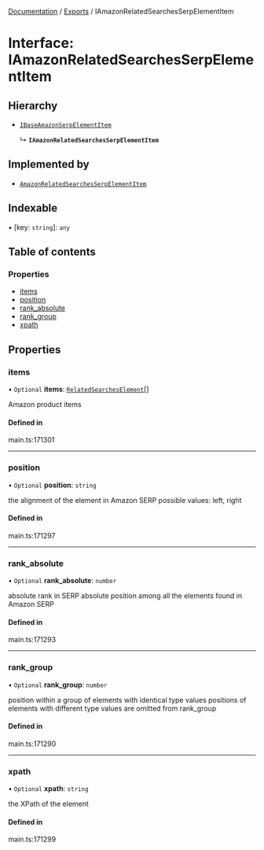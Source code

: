 [Documentation](../README.md) / [Exports](../modules.md) / IAmazonRelatedSearchesSerpElementItem

# Interface: IAmazonRelatedSearchesSerpElementItem

## Hierarchy

- [`IBaseAmazonSerpElementItem`](IBaseAmazonSerpElementItem.md)

  ↳ **`IAmazonRelatedSearchesSerpElementItem`**

## Implemented by

- [`AmazonRelatedSearchesSerpElementItem`](../classes/AmazonRelatedSearchesSerpElementItem.md)

## Indexable

▪ [key: `string`]: `any`

## Table of contents

### Properties

- [items](IAmazonRelatedSearchesSerpElementItem.md#items)
- [position](IAmazonRelatedSearchesSerpElementItem.md#position)
- [rank\_absolute](IAmazonRelatedSearchesSerpElementItem.md#rank_absolute)
- [rank\_group](IAmazonRelatedSearchesSerpElementItem.md#rank_group)
- [xpath](IAmazonRelatedSearchesSerpElementItem.md#xpath)

## Properties

### items

• `Optional` **items**: [`RelatedSearchesElement`](../classes/RelatedSearchesElement.md)[]

Amazon product items

#### Defined in

main.ts:171301

___

### position

• `Optional` **position**: `string`

the alignment of the element in Amazon SERP
possible values:
left, right

#### Defined in

main.ts:171297

___

### rank\_absolute

• `Optional` **rank\_absolute**: `number`

absolute rank in SERP
absolute position among all the elements found in Amazon SERP

#### Defined in

main.ts:171293

___

### rank\_group

• `Optional` **rank\_group**: `number`

position within a group of elements with identical type values
positions of elements with different type values are omitted from rank_group

#### Defined in

main.ts:171290

___

### xpath

• `Optional` **xpath**: `string`

the XPath of the element

#### Defined in

main.ts:171299
